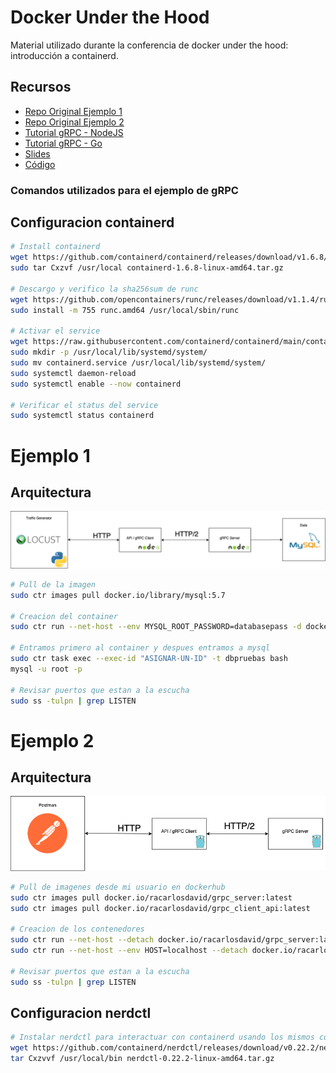 # Docker Under the Hood
Material utilizado durante la conferencia de docker under the hood: introducción a containerd.


## Recursos
- [ Repo Original Ejemplo 1 ](https://github.com/racarlosdavid/Code_SO1/tree/Clase_8)
- [ Repo Original Ejemplo 2 ](https://github.com/racarlosdavid/demo-gRPC-kuberntes)
- [ Tutorial gRPC - NodeJS ](https://youtu.be/5xlwFWakNvA)
- [ Tutorial gRPC - Go ](https://youtu.be/-4gbPEqbeVg)
- [ Slides ](/Slides)
- [ Código ](/Code)

### Comandos utilizados para el ejemplo de gRPC

## Configuracion containerd
```sh
# Install containerd
wget https://github.com/containerd/containerd/releases/download/v1.6.8/containerd-1.6.8-linux-amd64.tar.gz
sudo tar Cxzvf /usr/local containerd-1.6.8-linux-amd64.tar.gz

# Descargo y verifico la sha256sum de runc
wget https://github.com/opencontainers/runc/releases/download/v1.1.4/runc.amd64
sudo install -m 755 runc.amd64 /usr/local/sbin/runc

# Activar el service
wget https://raw.githubusercontent.com/containerd/containerd/main/containerd.service
sudo mkdir -p /usr/local/lib/systemd/system/
sudo mv containerd.service /usr/local/lib/systemd/system/
sudo systemctl daemon-reload
sudo systemctl enable --now containerd

# Verificar el status del service
sudo systemctl status containerd
```

# Ejemplo 1
## Arquitectura
![Alt text](Img/arquitectura_ej1.png)

```sh
# Pull de la imagen
sudo ctr images pull docker.io/library/mysql:5.7

# Creacion del container
sudo ctr run --net-host --env MYSQL_ROOT_PASSWORD=databasepass -d docker.io/library/mysql:5.7 dbpruebas

# Entramos primero al container y despues entramos a mysql
sudo ctr task exec --exec-id "ASIGNAR-UN-ID" -t dbpruebas bash
mysql -u root -p

# Revisar puertos que estan a la escucha
sudo ss -tulpn | grep LISTEN
```

# Ejemplo 2
## Arquitectura
![Alt text](Img/arquitectura_ej2.png)

```sh
# Pull de imagenes desde mi usuario en dockerhub
sudo ctr images pull docker.io/racarlosdavid/grpc_server:latest
sudo ctr images pull docker.io/racarlosdavid/grpc_client_api:latest

# Creacion de los contenedores
sudo ctr run --net-host --detach docker.io/racarlosdavid/grpc_server:latest grpc_server
sudo ctr run --net-host --env HOST=localhost --detach docker.io/racarlosdavid/grpc_client_api:latest grpc_client_api

# Revisar puertos que estan a la escucha
sudo ss -tulpn | grep LISTEN
```

## Configuracion nerdctl
```sh
# Instalar nerdctl para interactuar con containerd usando los mismos comandos que docker
wget https://github.com/containerd/nerdctl/releases/download/v0.22.2/nerdctl-0.22.2-linux-amd64.tar.gz
tar Cxzvvf /usr/local/bin nerdctl-0.22.2-linux-amd64.tar.gz
```